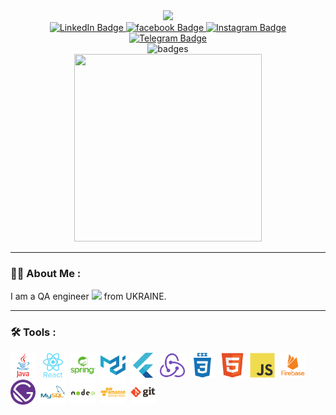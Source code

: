 

<!--
**Artur-Shk/Artur-Shk** is a ✨ _special_ ✨ repository because its `README.md` (this file) appears on your GitHub profile.

Here are some ideas to get you started:

- 🔭 I’m currently working on ...
- 🌱 I’m currently learning ...
- 👯 I’m looking to collaborate on ...
- 🤔 I’m looking for help with ...
- 💬 Ask me about ...
- 📫 How to reach me: ...
- 😄 Pronouns: ...
- ⚡ Fun fact: ...
-->
<div id="header" align="center">
  <img src="https://media.giphy.com/media/hSGvERbSwOJFdwZPQg/giphy.gif" width="200"/>
</div>
<div id="badges" align="center">
  <a href="https://www.linkedin.com/in/artur-shkurat-5ba396232/">
    <img src="https://cdn.icon-icons.com/icons2/2232/PNG/48/linkedin_logo_icon_134604.png" alt="LinkedIn Badge"/>
  </a>
  <a href="https://www.facebook.com/Shkurat.A">
    <img src="https://cdn.icon-icons.com/icons2/2232/PNG/48/facebook_logo_icon_134597.png" alt="facebook Badge"/>
  </a>
   <a href="https://www.instagram.com/artur.shkurat">
    <img src="https://cdn.icon-icons.com/icons2/2232/PNG/48/instagram_logo_icon_134593.png" alt="Instagram Badge"/>
  </a>
  <a href="https://t.me/AShkurat">
    <img src="https://cdn.icon-icons.com/icons2/2232/PNG/48/telegram_logo_icon_134592.png" alt="Telegram Badge"/>
  </a>
</div>

<div  align="center">
<img src="https://komarev.com/ghpvc/?username=Artur-Shk&style=plastic&color=brightgreen" alt="badges"/>
</div>

<div align="center">
  <img src="https://media.giphy.com/media/xBTSwCTFkgfcdTjHMz/giphy.gif" width="300" height="300"/>
</div>

---

### :man_technologist: About Me :
I am a QA engineer <img src="https://media.giphy.com/media/WUlplcMpOCEmTGBtBW/giphy.gif" width="30"> from UKRAINE.

---

### :hammer_and_wrench: Tools :
<div>
  <img src="https://github.com/devicons/devicon/blob/master/icons/java/java-original-wordmark.svg" title="Java" alt="Java" width="40" height="40"/>&nbsp;
  <img src="https://github.com/devicons/devicon/blob/master/icons/react/react-original-wordmark.svg" title="React" alt="React" width="40" height="40"/>&nbsp;
  <img src="https://github.com/devicons/devicon/blob/master/icons/spring/spring-original-wordmark.svg" title="Spring" alt="Spring" width="40" height="40"/>&nbsp;
  <img src="https://github.com/devicons/devicon/blob/master/icons/materialui/materialui-original.svg" title="Material UI" alt="Material UI" width="40" height="40"/>&nbsp;
  <img src="https://github.com/devicons/devicon/blob/master/icons/flutter/flutter-original.svg" title="Flutter" alt="Flutter" width="40" height="40"/>&nbsp;
  <img src="https://github.com/devicons/devicon/blob/master/icons/redux/redux-original.svg" title="Redux" alt="Redux " width="40" height="40"/>&nbsp;
  <img src="https://github.com/devicons/devicon/blob/master/icons/css3/css3-plain-wordmark.svg"  title="CSS3" alt="CSS" width="40" height="40"/>&nbsp;
  <img src="https://github.com/devicons/devicon/blob/master/icons/html5/html5-original.svg" title="HTML5" alt="HTML" width="40" height="40"/>&nbsp;
  <img src="https://github.com/devicons/devicon/blob/master/icons/javascript/javascript-original.svg" title="JavaScript" alt="JavaScript" width="40" height="40"/>&nbsp;
  <img src="https://github.com/devicons/devicon/blob/master/icons/firebase/firebase-plain-wordmark.svg" title="Firebase" alt="Firebase" width="40" height="40"/>&nbsp;
  <img src="https://github.com/devicons/devicon/blob/master/icons/gatsby/gatsby-original.svg" title="Gatsby"  alt="Gatsby" width="40" height="40"/>&nbsp;
  <img src="https://github.com/devicons/devicon/blob/master/icons/mysql/mysql-original-wordmark.svg" title="MySQL"  alt="MySQL" width="40" height="40"/>&nbsp;
  <img src="https://github.com/devicons/devicon/blob/master/icons/nodejs/nodejs-original-wordmark.svg" title="NodeJS" alt="NodeJS" width="40" height="40"/>&nbsp;
  <img src="https://github.com/devicons/devicon/blob/master/icons/amazonwebservices/amazonwebservices-plain-wordmark.svg" title="AWS" alt="AWS" width="40" height="40"/>&nbsp;
  <img src="https://github.com/devicons/devicon/blob/master/icons/git/git-original-wordmark.svg" title="Git" **alt="Git" width="40" height="40"/>
</div>
